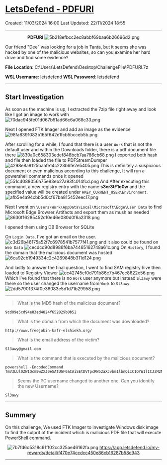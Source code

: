 # [LetsDefend - PDFURI](https://app.letsdefend.io/challenge/pdfuri)
Created: 11/03/2024 16:00
Last Updated: 22/11/2024 18:55
* * *
<div align=center>

**PDFURI**
![5b218efbcc2ec8abbf69baa6b26696d2.png](../../_resources/5b218efbcc2ec8abbf69baa6b26696d2.png)
</div>
Our friend "Dee" was looking for a job in Tanta, but it seems she was hacked by one of the malicious websites, so can you examine her hard drive and find some evidence?

**File Location**: C:\Users\LetsDefend\Desktop\ChallengeFile\PDFURI.7z

**WSL Username**: letsdefend
**WSL Password**: letsdefend

* * *
## Start Investigation

As soon as the machine is up, I extracted the 7zip file right away and Iook like I got an image to work with
![70dac945fe01d067b51ad66c6a068c33.png](../../_resources/70dac945fe01d067b51ad66c6a068c33.png)

Next I opened FTK Imager and add an image as the evidence 
![98fa8391083b165f642e1fcb5bcceb5b.png](../../_resources/98fa8391083b165f642e1fcb5bcceb5b.png)

After scrolling for a while, I found that there is a user `Work` that is not the default user and within the Downloads folder, there is a pdf document file there
![830a0c658303edef848bcb7aa786cb68.png](../../_resources/830a0c658303edef848bcb7aa786cb68.png)
I exported both hash and file then loaded the file to PDFStreamDumper
![4298e8a8125baafe14c223b6fe2e5405.png](../../_resources/4298e8a8125baafe14c223b6fe2e5405.png)
This is definitely a suspicious document or even malicious according to this challenge, It will run a powershell commands once it opened
![551c4088056a75e83eb27a93fc014fcd.png](../../_resources/551c4088056a75e83eb27a93fc014fcd.png)
And After executing this command, a new registry entry with the name **s3cr3tF1o0w** and the specified value will be created under `HKEY_CURRENT_USER\Environment`.
![afb5e4a94cbb5d0cf67ba815452eec17.png](../../_resources/afb5e4a94cbb5d0cf67ba815452eec17.png)

Next I went on `\Users\Work\AppData\Local\Microsoft\Edge\User Data` to find Microsoft Edge Browser Artifacts and export them as mush as needed
![8630f16285452c10e46e080d0f6a2318.png](../../_resources/8630f16285452c10e46e080d0f6a2318.png)

I opened them using DB Browser for SQLite

On `Login Data`, I've got an email on the user.
![c3d26b46175a52f7c6978541b7577f41.png](../../_resources/c3d26b46175a52f7c6978541b7577f41.png)
and it also could be found on `Web Data`
![cecdcd90d8986f6ba74465162748a61c.png](../../_resources/cecdcd90d8986f6ba74465162748a61c.png)
On `History`, I found the domain that the malicious document was hosted
![6ca92cb1949334c2c4269848b311d124.png](../../_resources/6ca92cb1949334c2c4269848b311d124.png)

And lastly to answer the final question, I went to find SAM registry hive then loaded to Registry Viewer
![cc42745ef0d791b86c7b467ec8622e56.png](../../_resources/cc42745ef0d791b86c7b467ec8622e56.png)
Which I've found that there is no `Work` user anymore but instead `Sl3awy` were there so the user changed the username from `Work` to `Sl3awy`.
![2dd57901374f0e36083e5d1d71b29958.png](../../_resources/2dd57901374f0e36083e5d1d71b29958.png)
* * *
>What is the MD5 hash of the malicious document?
```
9cd09e5cd94e83ed4824f652829b0b52
```

>What is the domain from which the document was downloaded?
```
http://www.freejobin-kafr-elshiekh.org/
```

>What is the email address of the victim?
```
Sl3awy@gmail.com
```

>What is the command that is executed by the malicious document?
```
powershell -EncodedCommand TmV3LUl0ZW1Qcm9wZXJ0eSAtUGF0aCAiSEtDVTpcRW52aXJvbm1lbnQiIC1OYW1lICJzM2NyM3RGMW8wdyIgLVZhbHVlICJTMHJyeUJ1N0lOM2VkVGgxc00wTjNZIiAgLVByb3BlcnR5VHlwZSAiU3RyaW5nIg==
```

>Seems the PC username changed to another one. Can you identify the new Username?
```
Sl3awy
```
* * *
## Summary
On this challenge, We used FTK Imager to investigate Windows disk image to find the culprit of the incident which is malicious PDF file that will execute PowerShell command.

<div align=center>

![7b7fd6d5318c61ff02cc325ae46162fa.png](../../_resources/7b7fd6d5318c61ff02cc325ae46162fa.png)
https://app.letsdefend.io/my-rewards/detail/f470e74ccdcc450e86cb16287b58c943
</div>

* * *
